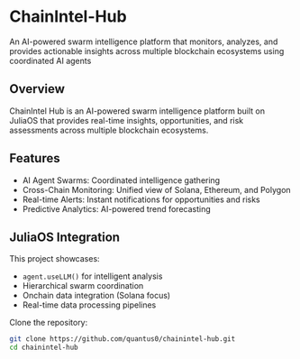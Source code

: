 # ChainIntel-Hub
An AI-powered swarm intelligence platform that monitors, analyzes, and provides actionable insights across multiple blockchain ecosystems using coordinated AI agents

## Overview
ChainIntel Hub is an AI-powered swarm intelligence platform built on JuliaOS that provides real-time insights, opportunities, and risk assessments across multiple blockchain ecosystems.

## Features
- AI Agent Swarms: Coordinated intelligence gathering
- Cross-Chain Monitoring: Unified view of Solana, Ethereum, and Polygon
- Real-time Alerts: Instant notifications for opportunities and risks
- Predictive Analytics: AI-powered trend forecasting

## JuliaOS Integration
This project showcases:
- `agent.useLLM()` for intelligent analysis
- Hierarchical swarm coordination
- Onchain data integration (Solana focus)
- Real-time data processing pipelines


Clone the repository:
   ```bash
   git clone https://github.com/quantus0/chainintel-hub.git
   cd chainintel-hub
